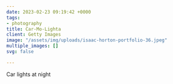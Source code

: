 ```yaml
---
date: 2023-02-23 09:19:42 +0000
tags:
- photography
title: Car-Mo-Lighta
client: Getty Images
image: "/assets/img/uploads/isaac-horton-portfolio-36.jpeg"
multiple_images: []
svg: false

---
```

Car lights at night